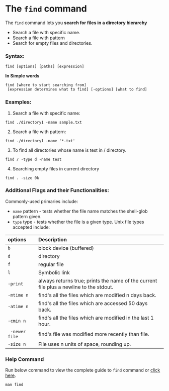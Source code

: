# The `find` command

The `find` command lets you **search for files in a directory hierarchy** 

-   Search a file with specific name.
-   Search a file with pattern
- 	Search for empty files and directories.

### Syntax:

```[linux]			
find [options] [paths] [expression]
```
**In Simple words** 
```[linux]
find [where to start searching from]
 [expression determines what to find] [-options] [what to find]
```
### Examples:

1.  Search a file with specific name:

```[linux]
find ./directory1 -name sample.txt
```

2. Search a file with pattern:

```[linux]
find ./directory1 -name '*.txt' 
```

3. To find all directories whose name is test in / directory.

```[linux]
find / -type d -name test
```

4. Searching empty files in current directory

```[linux]
find . -size 0k
```

### Additional Flags and their Functionalities:

Commonly-used primaries include:
- `name` pattern - tests whether the file name matches the shell-glob pattern given.
- `type` type - tests whether the file is a given type. Unix file types accepted include:

| **options** |  **Description**                                                                                           |
| :-------------  | :-------------------------------------------------------------------------------------------------------- |
| `b`           | block device (buffered)                                                 |
| `d`            | directory                                                                      |
| `f`           | regular file |
| `l`             | Symbolic link                                                                        |
| `-print`              | always returns true; prints the name of the current file plus a newline to the stdout.  |
| `-mtime n`              | find's all the files which are modified n days back. |
| `-atime n`              | find's all the files which are accessed 50 days back. |
| `-cmin n` |              find's all the files which are modified in the last 1 hour.|
| ` -newer file` |              find's   file was modified more recently than file.|
| `-size n` |             File uses n units of space, rounding up.|

### Help Command
Run below command to view the complete guide to `find` command or [click here](https://en.wikipedia.org/wiki/Find_(Unix)).
```[linux]
man find
```
